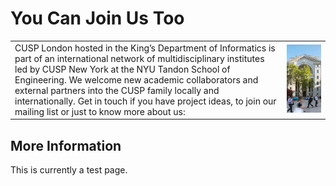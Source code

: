 # You Can Join Us Too

<table>
  <tr>
    <td> 
      CUSP London hosted in the King’s Department of Informatics is part of an international network of multidisciplinary institutes led by CUSP New York at the NYU Tandon School of Engineering. We welcome new academic collaborators and external partners into the CUSP family locally and internationally.
      Get in touch if you have project ideas, to join our mailing list or just to know more about us:
    </td>
    <td> <img src="./assets/bushHouse.png" alt="Bush House"  > </td>
 </tr>
</table>

## More Information
This is currently a test page.


